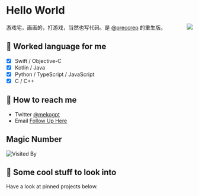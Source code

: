 # Hello World

<img align="right" src="https://github-readme-stats.vercel.app/api?username=mekogpt&show_icons=true&count_private=true&theme=jolly&icon_color=5CBDD8&bg_color=15,123175,5B2749,777777&hide_title=true&hide_border=true">

游戏宅，画画的，打游戏，当然也写代码。是 [@preccrep](https://github.com/preccrep) 的重生版。

## 💬 Worked language for me

- [x] ⁢⁢⁣⁡Swift / Objective-C
- [x] Kotlin / Java
- [x] ⁢⁣⁡Python / TypeScript / JavaScript
- [x] ⁢⁣⁡C / C++

## 📮 How to reach me

- Twitter [@mekogpt](https://twitter.com/mekogpt)
- Email [Follow Up Here](mailto:mekogpt@gmail.com)

## Magic Number

![Visited By](https://count.getloli.com/get/@mekogpt?theme=gelbooru)

## 👀 Some cool stuff to look into 

Have a look at pinned projects below.


